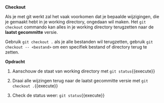 **Checkout**

Als je met git werkt zal het vaak voorkomen dat je bepaalde wijzigingen, die je gemaakt hebt in je working directory, ongedaan wil maken. Het `git checkout` commando kan alles in je working directory terugzetten naar de **laatst gecommitte** versie. 

Gebruik `git checkout .` als je alle bestanden wil terugzetten, gebruik `git checkout -- <bestand>` om een specifiek bestand of directory terug te zetten. 

**Opdracht**

1) Aanschouw de staat van working directory met ```git status```{{execute}}

2) Draai alle wijzingen terug naar de laatst gecommitte versie met ```git checkout .```{{execute}}

3) Check de status weer: ```git status```{{execute}}